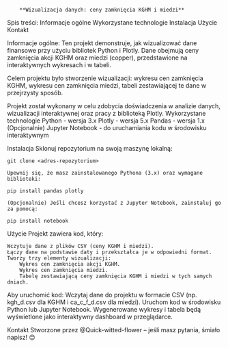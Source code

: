         **Wizualizacja danych: ceny zamknięcia KGHM i miedzi**

Spis treści:
    Informacje ogólne
    Wykorzystane technologie
    Instalacja
    Użycie
    Kontakt

Informacje ogólne:
    Ten projekt demonstruje, jak wizualizować dane finansowe przy użyciu bibliotek Python i Plotly. Dane obejmują ceny zamknięcia akcji KGHM oraz miedzi (copper), przedstawione na interaktywnych wykresach i w tabeli.

Celem projektu było stworzenie wizualizacji:
    wykresu cen zamknięcia KGHM,
    wykresu cen zamknięcia miedzi,
    tabeli zestawiającej te dane w przejrzysty sposób.

Projekt został wykonany w celu zdobycia doświadczenia w analizie danych, wizualizacji interaktywnej oraz pracy z biblioteką Plotly.
Wykorzystane technologie
    Python - wersja 3.x
    Plotly - wersja 5.x
    Pandas - wersja 1.x
    (Opcjonalnie) Jupyter Notebook - do uruchamiania kodu w środowisku interaktywnym

Instalacja
    Sklonuj repozytorium na swoją maszynę lokalną:

    git clone <adres-repozytorium>

    Upewnij się, że masz zainstalowanego Pythona (3.x) oraz wymagane biblioteki:

    pip install pandas plotly

    (Opcjonalnie) Jeśli chcesz korzystać z Jupyter Notebook, zainstaluj go za pomocą:

    pip install notebook

Użycie
    Projekt zawiera kod, który:

    Wczytuje dane z plików CSV (ceny KGHM i miedzi).
    Łączy dane na podstawie daty i przekształca je w odpowiedni format.
    Tworzy trzy elementy wizualizacji:
        Wykres cen zamknięcia akcji KGHM.
        Wykres cen zamknięcia miedzi.
        Tabelę zestawiającą ceny zamknięcia KGHM i miedzi w tych samych dniach.

Aby uruchomić kod:
    Wczytaj dane do projektu w formacie CSV (np. kgh_d.csv dla KGHM i ca_c_f_d.csv dla miedzi).
    Uruchom kod w środowisku Python lub Jupyter Notebook.
    Wygenerowane wykresy i tabela będą wyświetlone jako interaktywny dashboard w przeglądarce.

Kontakt
    Stworzone przez @Quick-witted-flower  – jeśli masz pytania, śmiało napisz! 😊